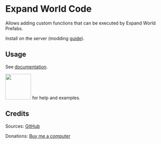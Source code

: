 # Expand World Code

Allows adding custom functions that can be executed by Expand World Prefabs.

Install on the server (modding [guide](https://youtu.be/L9ljm2eKLrk)).

## Usage

See [documentation](https://github.com/JereKuusela/valheim-expand_world_code/blob/main/README.md).

[<img width="80px" style="margin-bottom: -4" src="https://cdn.prod.website-files.com/6257adef93867e50d84d30e2/636e0b5493894cf60b300587_full_logo_white_RGB.svg">](https://discord.gg/VFRJcPwUdm) for help and examples.

## Credits

Sources: [GitHub](https://github.com/JereKuusela/valheim-expand_world_code)

Donations: [Buy me a computer](https://www.buymeacoffee.com/jerekuusela)

